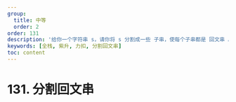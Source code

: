```yaml
---
group:
  title: 中等
  order: 2
order: 131
description: '给你一个字符串 s，请你将 s 分割成一些 子串，使每个子串都是 回文串 。返回 s 所有可能的分割方案。'
keywords: [全栈, 紫升, 力扣, 分割回文串]
toc: content
---
```


# 131. 分割回文串
